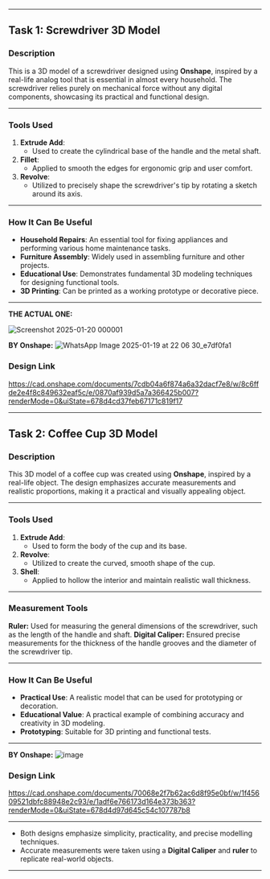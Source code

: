 
---

## Task 1: Screwdriver 3D Model

### **Description**
This is a 3D model of a screwdriver designed using **Onshape**, inspired by a real-life analog tool that is essential in almost every household. The screwdriver relies purely on mechanical force without any digital components, showcasing its practical and functional design.

---

### **Tools Used**
1. **Extrude Add**:
   - Used to create the cylindrical base of the handle and the metal shaft.
2. **Fillet**:
   - Applied to smooth the edges for ergonomic grip and user comfort.
3. **Revolve**:
   - Utilized to precisely shape the screwdriver's tip by rotating a sketch around its axis.

---

### **How It Can Be Useful**
- **Household Repairs**: An essential tool for fixing appliances and performing various home maintenance tasks.
- **Furniture Assembly**: Widely used in assembling furniture and other projects.
- **Educational Use**: Demonstrates fundamental 3D modeling techniques for designing functional tools.
- **3D Printing**: Can be printed as a working prototype or decorative piece.

---

**THE ACTUAL ONE:**

![Screenshot 2025-01-20 000001](https://github.com/user-attachments/assets/31fe2e3c-81d5-4833-a467-5a9d9e756af4)

**BY Onshape:**
![WhatsApp Image 2025-01-19 at 22 06 30_e7df0fa1](https://github.com/user-attachments/assets/121ae3cd-3868-48d5-9bff-fdc9c26f550a)

### **Design Link**
https://cad.onshape.com/documents/7cdb04a6f874a6a32dacf7e8/w/8c6ffde2e4f8c849632eaf5c/e/0870af939d5a7a366425b007?renderMode=0&uiState=678d4cd37feb67171c819f17

---

## Task 2: Coffee Cup 3D Model

### **Description**
This 3D model of a coffee cup was created using **Onshape**, inspired by a real-life object. The design emphasizes accurate measurements and realistic proportions, making it a practical and visually appealing object.

---

### **Tools Used**
1. **Extrude Add**:
   - Used to form the body of the cup and its base.
2. **Revolve**:
   - Utilized to create the curved, smooth shape of the cup.
3. **Shell**:
   - Applied to hollow the interior and maintain realistic wall thickness.

---

### **Measurement Tools**
**Ruler:** Used for measuring the general dimensions of the screwdriver, such as the length of the handle and shaft.
**Digital Caliper:** Ensured precise measurements for the thickness of the handle grooves and the diameter of the screwdriver tip.


---

### **How It Can Be Useful**
- **Practical Use**: A realistic model that can be used for prototyping or decoration.
- **Educational Value**: A practical example of combining accuracy and creativity in 3D modeling.
- **Prototyping**: Suitable for 3D printing and functional tests.

---

**BY Onshape:**
![image](https://github.com/user-attachments/assets/da8b3193-47a7-4081-a4cb-761030e2aae6)

### **Design Link**
https://cad.onshape.com/documents/70068e2f7b62ac6d8f95e0bf/w/1f45609521dbfc88948e2c93/e/1adf6e766173d164e373b363?renderMode=0&uiState=678d4d97d645c54c107787b8

---


- Both designs emphasize simplicity, practicality, and precise modelling techniques.
- Accurate measurements were taken using a **Digital Caliper** and **ruler** to replicate real-world objects.

---


